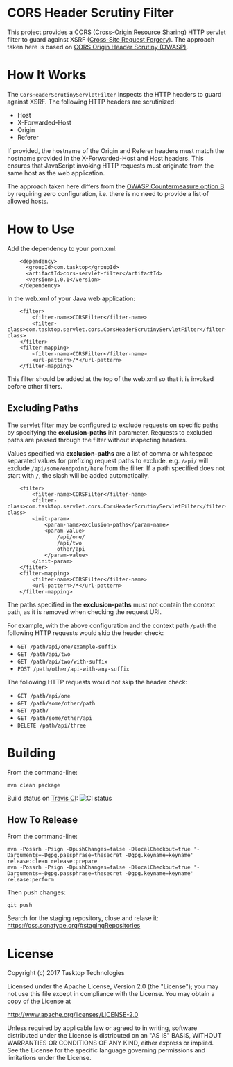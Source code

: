 CORS Header Scrutiny Filter
===========================

This project provides a CORS ([Cross-Origin Resource Sharing](https://en.wikipedia.org/wiki/Cross-origin_resource_sharing)) HTTP servlet filter to guard against XSRF ([Cross-Site Request Forgery](https://www.owasp.org/index.php/Cross-Site_Request_Forgery_%28CSRF%29)).
The approach taken here is based on [CORS Origin Header Scrutiny (OWASP)](https://www.owasp.org/index.php/CORS_OriginHeaderScrutiny).

How It Works
============

The `CorsHeaderScrutinyServletFilter` inspects the HTTP headers to guard against XSRF.  The following HTTP headers are scrutinized:

* Host
* X-Forwarded-Host
* Origin
* Referer

If provided, the hostname of the Origin and Referer headers must match the hostname provided in the X-Forwarded-Host and Host headers.
This ensures that JavaScript invoking HTTP requests must originate from the same host as the web application.

The approach taken here differs from the [OWASP Countermeasure option B](https://www.owasp.org/index.php/Cross-Site_Request_Forgery_%28CSRF%29) by requiring zero configuration, i.e. there is no need to provide a list of allowed hosts.

How to Use
==========

Add the dependency to your pom.xml:

````
    <dependency>
      <groupId>com.tasktop</groupId>
      <artifactId>cors-servlet-filter</artifactId>
      <version>1.0.1</version>
    </dependency>
````

In the web.xml of your Java web application:

````
	<filter>
		<filter-name>CORSFilter</filter-name>
		<filter-class>com.tasktop.servlet.cors.CorsHeaderScrutinyServletFilter</filter-class>
	</filter>
	<filter-mapping>
		<filter-name>CORSFilter</filter-name>
		<url-pattern>/*</url-pattern>
	</filter-mapping>
````

This filter should be added at the top of the web.xml so that it is invoked before other filters.

Excluding Paths
---------------

The servlet filter may be configured to exclude requests on specific paths by specifying the **exclusion-paths** init parameter. Requests to excluded paths are passed through the filter without inspecting headers.

Values specified via **exclusion-paths** are a list of comma or whitespace separated values for prefixing request paths to exclude.
e.g. `/api/` will exclude `/api/some/endpoint/here` from the filter. If a path specified does not start with `/`, the slash will be added automatically.


````
	<filter>
		<filter-name>CORSFilter</filter-name>
		<filter-class>com.tasktop.servlet.cors.CorsHeaderScrutinyServletFilter</filter-class>
		<init-param>
			<param-name>exclusion-paths</param-name>
			<param-value>
				/api/one/
				/api/two
				other/api
			</param-value>
		</init-param>
	</filter>
	<filter-mapping>
		<filter-name>CORSFilter</filter-name>
		<url-pattern>/*</url-pattern>
	</filter-mapping>
````

The paths specified in the **exclusion-paths** must not contain the context path, as it is removed when checking the request URI.

For example, with the above configuration and the context path `/path` the following HTTP requests would skip the header check:

* `GET /path/api/one/example-suffix`
* `GET /path/api/two`
* `GET /path/api/two/with-suffix`
* `POST /path/other/api-with-any-suffix`

The following HTTP requests would not skip the header check:

* `GET /path/api/one`
* `GET /path/some/other/path`
* `GET /path/`
* `GET /path/some/other/api`
* `DELETE /path/api/three`

Building
========

From the command-line:

`mvn clean package`

Build status on [Travis CI](https://travis-ci.org/Tasktop/cors-servlet-filter): ![CI status](https://travis-ci.org/Tasktop/cors-servlet-filter.svg?branch=master "CI Status")

How To Release
--------------

From the command-line:

````
mvn -Possrh -Psign -DpushChanges=false -DlocalCheckout=true '-Darguments=-Dgpg.passphrase=thesecret -Dgpg.keyname=keyname' release:clean release:prepare
mvn -Possrh -Psign -DpushChanges=false -DlocalCheckout=true '-Darguments=-Dgpg.passphrase=thesecret -Dgpg.keyname=keyname' release:perform
````

Then push changes:

````
git push
````

Search for the staging repository, close and relase it: https://oss.sonatype.org/#stagingRepositories

License
=======

Copyright (c) 2017 Tasktop Technologies

Licensed under the Apache License, Version 2.0 (the "License"); you may not use this file except in compliance with the License. You may obtain a copy of the License at

http://www.apache.org/licenses/LICENSE-2.0

Unless required by applicable law or agreed to in writing, software distributed under the License is distributed on an "AS IS" BASIS, WITHOUT WARRANTIES OR CONDITIONS OF ANY KIND, either express or implied. See the License for the specific language governing permissions and limitations under the License.
